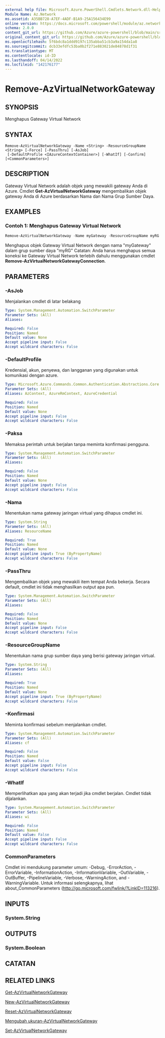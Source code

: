 ```yaml
---
external help file: Microsoft.Azure.PowerShell.Cmdlets.Network.dll-Help.xml
Module Name: Az.Network
ms.assetid: A35BB728-A7EF-4ADF-B1A9-25A156434E99
online version: https://docs.microsoft.com/powershell/module/az.network/remove-azvirtualnetworkgateway
schema: 2.0.0
content_git_url: https://github.com/Azure/azure-powershell/blob/main/src/Network/Network/help/Remove-AzVirtualNetworkGateway.md
original_content_git_url: https://github.com/Azure/azure-powershell/blob/main/src/Network/Network/help/Remove-AzVirtualNetworkGateway.md
ms.openlocfilehash: 5f6bdc8a1ddd9197c135abba51cb3a9a154da1a8
ms.sourcegitcommit: dcb33efdfc53ba0b2f271e883021de84878d1f31
ms.translationtype: MT
ms.contentlocale: id-ID
ms.lasthandoff: 04/14/2022
ms.locfileid: "142176177"
---
```

# Remove-AzVirtualNetworkGateway

## SYNOPSIS
Menghapus Gateway Virtual Network

## SYNTAX

```
Remove-AzVirtualNetworkGateway -Name <String> -ResourceGroupName <String> [-Force] [-PassThru] [-AsJob]
 [-DefaultProfile <IAzureContextContainer>] [-WhatIf] [-Confirm] [<CommonParameters>]
```

## DESCRIPTION
Gateway Virtual Network adalah objek yang mewakili gateway Anda di Azure.
Cmdlet **Get-AzVirtualNetworkGateway** mengembalikan objek gateway Anda di Azure berdasarkan Nama dan Nama Grup Sumber Daya.

## EXAMPLES

### Contoh 1: Menghapus Gateway Virtual Network
```powershell
Remove-AzVirtualNetworkGateway -Name myGateway -ResourceGroupName myRG
```

Menghapus objek Gateway Virtual Network dengan nama "myGateway" dalam grup sumber daya "myRG" Catatan: Anda harus menghapus semua koneksi ke Gateway Virtual Network terlebih dahulu menggunakan cmdlet **Remove-AzVirtualNetworkGatewayConnection**.

## PARAMETERS

### -AsJob
Menjalankan cmdlet di latar belakang

```yaml
Type: System.Management.Automation.SwitchParameter
Parameter Sets: (All)
Aliases:

Required: False
Position: Named
Default value: None
Accept pipeline input: False
Accept wildcard characters: False
```

### -DefaultProfile
Kredensial, akun, penyewa, dan langganan yang digunakan untuk komunikasi dengan azure.

```yaml
Type: Microsoft.Azure.Commands.Common.Authentication.Abstractions.Core.IAzureContextContainer
Parameter Sets: (All)
Aliases: AzContext, AzureRmContext, AzureCredential

Required: False
Position: Named
Default value: None
Accept pipeline input: False
Accept wildcard characters: False
```

### -Paksa
Memaksa perintah untuk berjalan tanpa meminta konfirmasi pengguna.

```yaml
Type: System.Management.Automation.SwitchParameter
Parameter Sets: (All)
Aliases:

Required: False
Position: Named
Default value: None
Accept pipeline input: False
Accept wildcard characters: False
```

### -Nama
Menentukan nama gateway jaringan virtual yang dihapus cmdlet ini.

```yaml
Type: System.String
Parameter Sets: (All)
Aliases: ResourceName

Required: True
Position: Named
Default value: None
Accept pipeline input: True (ByPropertyName)
Accept wildcard characters: False
```

### -PassThru
Mengembalikan objek yang mewakili item tempat Anda bekerja.
Secara default, cmdlet ini tidak menghasilkan output apa pun.

```yaml
Type: System.Management.Automation.SwitchParameter
Parameter Sets: (All)
Aliases:

Required: False
Position: Named
Default value: None
Accept pipeline input: False
Accept wildcard characters: False
```

### -ResourceGroupName
Menentukan nama grup sumber daya yang berisi gateway jaringan virtual.

```yaml
Type: System.String
Parameter Sets: (All)
Aliases:

Required: True
Position: Named
Default value: None
Accept pipeline input: True (ByPropertyName)
Accept wildcard characters: False
```

### -Konfirmasi
Meminta konfirmasi sebelum menjalankan cmdlet.

```yaml
Type: System.Management.Automation.SwitchParameter
Parameter Sets: (All)
Aliases: cf

Required: False
Position: Named
Default value: False
Accept pipeline input: False
Accept wildcard characters: False
```

### -WhatIf
Memperlihatkan apa yang akan terjadi jika cmdlet berjalan.
Cmdlet tidak dijalankan.

```yaml
Type: System.Management.Automation.SwitchParameter
Parameter Sets: (All)
Aliases: wi

Required: False
Position: Named
Default value: False
Accept pipeline input: False
Accept wildcard characters: False
```

### CommonParameters
Cmdlet ini mendukung parameter umum: -Debug, -ErrorAction, -ErrorVariable, -InformationAction, -InformationVariable, -OutVariable, -OutBuffer, -PipelineVariable, -Verbose, -WarningAction, and -WarningVariable. Untuk informasi selengkapnya, lihat about_CommonParameters (http://go.microsoft.com/fwlink/?LinkID=113216).

## INPUTS

### System.String

## OUTPUTS

### System.Boolean

## CATATAN

## RELATED LINKS

[Get-AzVirtualNetworkGateway](./Get-AzVirtualNetworkGateway.md)

[New-AzVirtualNetworkGateway](./New-AzVirtualNetworkGateway.md)

[Reset-AzVirtualNetworkGateway](./Reset-AzVirtualNetworkGateway.md)

[Mengubah ukuran-AzVirtualNetworkGateway](./Resize-AzVirtualNetworkGateway.md)

[Set-AzVirtualNetworkGateway](./Set-AzVirtualNetworkGateway.md)
